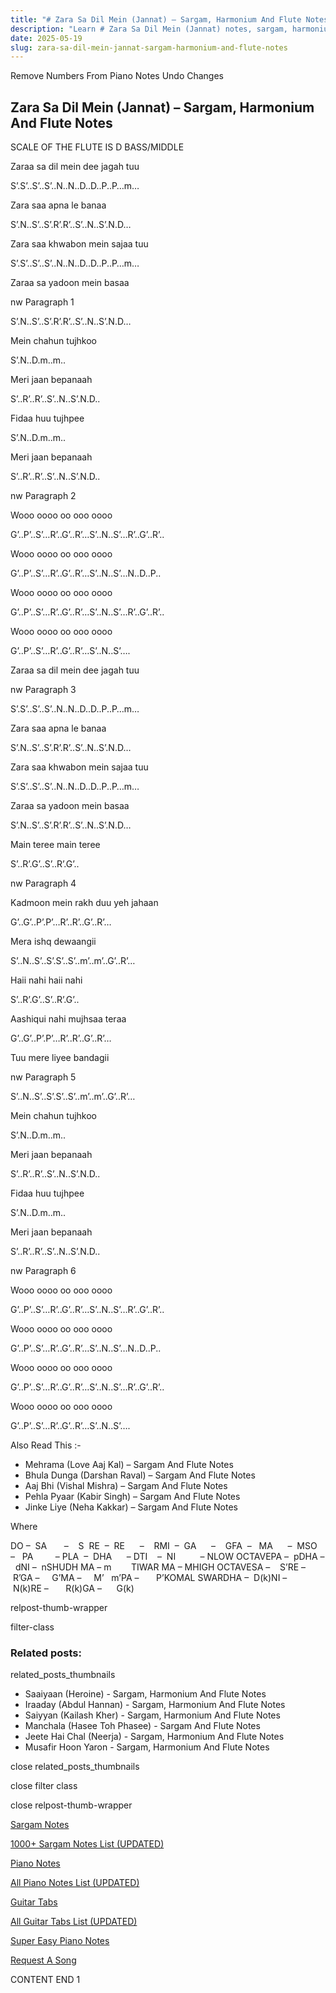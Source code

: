 ```yaml
---
title: "# Zara Sa Dil Mein (Jannat) – Sargam, Harmonium And Flute Notes"
description: "Learn # Zara Sa Dil Mein (Jannat) notes, sargam, harmonium notations and flute notes. Easy step-by-step tutorial for beginners."
date: 2025-05-19
slug: zara-sa-dil-mein-jannat-sargam-harmonium-and-flute-notes
---
```


Remove Numbers From Piano Notes
Undo Changes



## Zara Sa Dil Mein (Jannat) – Sargam, Harmonium And Flute Notes



SCALE OF THE FLUTE IS D BASS/MIDDLE



Zaraa sa dil mein dee jagah tuu



S’.S’..S’..S’..N..N..D..D..P..P…m…



Zara saa apna le banaa



S’.N..S’..S’.R’.R’..S’..N..S’.N.D…



Zara saa khwabon mein sajaa tuu



S’.S’..S’..S’..N..N..D..D..P..P…m…



Zaraa sa yadoon mein basaa



nw Paragraph 1

S’.N..S’..S’.R’.R’..S’..N..S’.N.D…



Mein chahun tujhkoo



S’.N..D.m..m..



Meri jaan bepanaah



S’..R’..R’..S’..N..S’.N.D..



Fidaa huu tujhpee



S’.N..D.m..m..



Meri jaan bepanaah



S’..R’..R’..S’..N..S’.N.D..

nw Paragraph 2



Wooo oooo oo ooo oooo



G’..P’..S’…R’..G’..R’…S’..N..S’…R’..G’..R’..



Wooo oooo oo ooo oooo



G’..P’..S’…R’..G’..R’…S’..N..S’…N..D..P..



Wooo oooo oo ooo oooo



G’..P’..S’…R’..G’..R’…S’..N..S’…R’..G’..R’..



Wooo oooo oo ooo oooo



G’..P’..S’…R’..G’..R’…S’..N..S’….



Zaraa sa dil mein dee jagah tuu



nw Paragraph 3

S’.S’..S’..S’..N..N..D..D..P..P…m…



Zara saa apna le banaa



S’.N..S’..S’.R’.R’..S’..N..S’.N.D…



Zara saa khwabon mein sajaa tuu



S’.S’..S’..S’..N..N..D..D..P..P…m…



Zaraa sa yadoon mein basaa



S’.N..S’..S’.R’.R’..S’..N..S’.N.D…



Main teree main teree



S’..R’.G’..S’..R’.G’..

nw Paragraph 4



Kadmoon mein rakh duu yeh jahaan



G’..G’..P’.P’…R’..R’..G’..R’…



Mera ishq dewaangii



S’..N..S’..S’.S’..S’..m’..m’..G’..R’…



Haii nahi haii nahi



S’..R’.G’..S’..R’.G’..



Aashiqui nahi mujhsaa teraa



G’..G’..P’.P’…R’..R’..G’..R’…



Tuu mere liyee bandagii



nw Paragraph 5

S’..N..S’..S’.S’..S’..m’..m’..G’..R’…



Mein chahun tujhkoo



S’.N..D.m..m..



Meri jaan bepanaah



S’..R’..R’..S’..N..S’.N.D..



Fidaa huu tujhpee



S’.N..D.m..m..



Meri jaan bepanaah



S’..R’..R’..S’..N..S’.N.D..

nw Paragraph 6



Wooo oooo oo ooo oooo



G’..P’..S’…R’..G’..R’…S’..N..S’…R’..G’..R’..



Wooo oooo oo ooo oooo



G’..P’..S’…R’..G’..R’…S’..N..S’…N..D..P..



Wooo oooo oo ooo oooo



G’..P’..S’…R’..G’..R’…S’..N..S’…R’..G’..R’..



Wooo oooo oo ooo oooo



G’..P’..S’…R’..G’..R’…S’..N..S’….

Also Read This :-



* Mehrama (Love Aaj Kal) – Sargam And Flute Notes
* Bhula Dunga (Darshan Raval) – Sargam And Flute Notes
* Aaj Bhi (Vishal Mishra) – Sargam And Flute Notes
* Pehla Pyaar (Kabir Singh) – Sargam And Flute Notes
* Jinke Liye (Neha Kakkar) – Sargam And Flute Notes



Where



DO –  SA       –    S  RE  –  RE      –    RMI  –  GA      –    GFA  –   MA      –  MSO  –   PA         – PLA  –  DHA      – DTI    –  NI          – NLOW OCTAVEPA –  pDHA –  dNI –  nSHUDH MA – m        TIWAR MA – MHIGH OCTAVESA –    S’RE –     R’GA –     G’MA –     M’   m’PA –       P’KOMAL SWARDHA –  D(k)NI –       N(k)RE –       R(k)GA –      G(k)



relpost-thumb-wrapper

filter-class

### Related posts:

related_posts_thumbnails

* Saaiyaan (Heroine) - Sargam, Harmonium And Flute Notes
* Iraaday (Abdul Hannan) - Sargam, Harmonium And Flute Notes
* Saiyyan (Kailash Kher) - Sargam, Harmonium And Flute Notes
* Manchala (Hasee Toh Phasee) - Sargam And Flute Notes
* Jeete Hai Chal (Neerja) - Sargam, Harmonium And Flute Notes
* Musafir Hoon Yaron - Sargam, Harmonium And Flute Notes

close related_posts_thumbnails

close filter class

close relpost-thumb-wrapper

[Sargam Notes](/sargam-notes.html)

[1000+ Sargam Notes List (UPDATED)](/all-songs-list-sargam-notes.html)

[Piano Notes](/piano-notes.html)

[All Piano Notes List (UPDATED)](/all-songs-list-piano-notes.html)

[Guitar Tabs](/guitar-tabs.html)

[All Guitar Tabs List (UPDATED)](/all-songs-list-guitar-tabs.html)

[Super Easy Piano Notes](https://studywall.in/)

[Request A Song](/request-a-song.html)

CONTENT END 1

